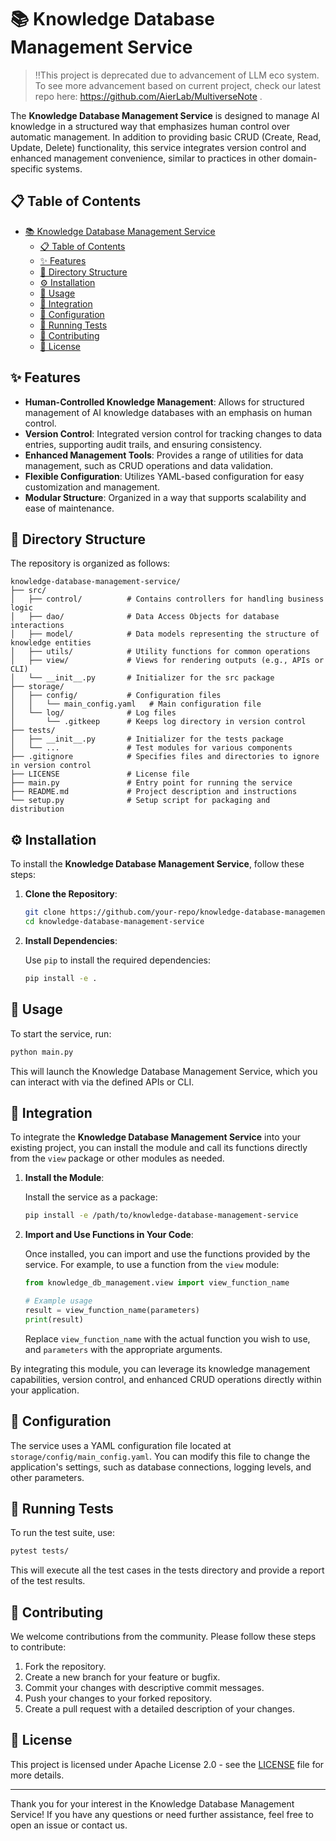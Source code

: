 # 📚 Knowledge Database Management Service
> ‼️This project is deprecated due to advancement of LLM eco system. To see more advancement based on current project, check our latest repo here: https://github.com/AierLab/MultiverseNote .

The **Knowledge Database Management Service** is designed to manage AI knowledge in a structured way that emphasizes human control over automatic management. In addition to providing basic CRUD (Create, Read, Update, Delete) functionality, this service integrates version control and enhanced management convenience, similar to practices in other domain-specific systems.

## 📋 Table of Contents

- [📚 Knowledge Database Management Service](#-knowledge-database-management-service)
  - [📋 Table of Contents](#-table-of-contents)
  - [✨ Features](#-features)
  - [📂 Directory Structure](#-directory-structure)
  - [⚙️ Installation](#️-installation)
  - [🚀 Usage](#-usage)
  - [🔗 Integration](#-integration)
  - [🔧 Configuration](#-configuration)
  - [🧪 Running Tests](#-running-tests)
  - [🤝 Contributing](#-contributing)
  - [📄 License](#-license)

## ✨ Features

- **Human-Controlled Knowledge Management**: Allows for structured management of AI knowledge databases with an emphasis on human control.
- **Version Control**: Integrated version control for tracking changes to data entries, supporting audit trails, and ensuring consistency.
- **Enhanced Management Tools**: Provides a range of utilities for data management, such as CRUD operations and data validation.
- **Flexible Configuration**: Utilizes YAML-based configuration for easy customization and management.
- **Modular Structure**: Organized in a way that supports scalability and ease of maintenance.

## 📂 Directory Structure

The repository is organized as follows:

```plaintext
knowledge-database-management-service/
├── src/
│   ├── control/          # Contains controllers for handling business logic
│   ├── dao/              # Data Access Objects for database interactions
│   ├── model/            # Data models representing the structure of knowledge entities
│   ├── utils/            # Utility functions for common operations
│   ├── view/             # Views for rendering outputs (e.g., APIs or CLI)
│   └── __init__.py       # Initializer for the src package
├── storage/
│   ├── config/           # Configuration files
│   │   └── main_config.yaml   # Main configuration file
│   └── log/              # Log files
│       └── .gitkeep      # Keeps log directory in version control
├── tests/
│   ├── __init__.py       # Initializer for the tests package
│   └── ...               # Test modules for various components
├── .gitignore            # Specifies files and directories to ignore in version control
├── LICENSE               # License file
├── main.py               # Entry point for running the service
├── README.md             # Project description and instructions
└── setup.py              # Setup script for packaging and distribution
```

## ⚙️ Installation

To install the **Knowledge Database Management Service**, follow these steps:

1. **Clone the Repository**:

   ```bash
   git clone https://github.com/your-repo/knowledge-database-management-service.git
   cd knowledge-database-management-service
   ```

2. **Install Dependencies**:

   Use `pip` to install the required dependencies:

   ```bash
   pip install -e .
   ```

## 🚀 Usage

To start the service, run:

```bash
python main.py
```

This will launch the Knowledge Database Management Service, which you can interact with via the defined APIs or CLI.

## 🔗 Integration

To integrate the **Knowledge Database Management Service** into your existing project, you can install the module and call its functions directly from the `view` package or other modules as needed.

1. **Install the Module**:

   Install the service as a package:

   ```bash
   pip install -e /path/to/knowledge-database-management-service
   ```

2. **Import and Use Functions in Your Code**:

   Once installed, you can import and use the functions provided by the service. For example, to use a function from the `view` module:

   ```python
   from knowledge_db_management.view import view_function_name

   # Example usage
   result = view_function_name(parameters)
   print(result)
   ```

   Replace `view_function_name` with the actual function you wish to use, and `parameters` with the appropriate arguments.

By integrating this module, you can leverage its knowledge management capabilities, version control, and enhanced CRUD operations directly within your application.

## 🔧 Configuration

The service uses a YAML configuration file located at `storage/config/main_config.yaml`. You can modify this file to change the application's settings, such as database connections, logging levels, and other parameters.

## 🧪 Running Tests

To run the test suite, use:

```bash
pytest tests/
```

This will execute all the test cases in the tests directory and provide a report of the test results.

## 🤝 Contributing

We welcome contributions from the community. Please follow these steps to contribute:

1. Fork the repository.
2. Create a new branch for your feature or bugfix.
3. Commit your changes with descriptive commit messages.
4. Push your changes to your forked repository.
5. Create a pull request with a detailed description of your changes.

## 📄 License

This project is licensed under Apache License 2.0 - see the [LICENSE](LICENSE) file for more details.

---

Thank you for your interest in the Knowledge Database Management Service! If you have any questions or need further assistance, feel free to open an issue or contact us.
